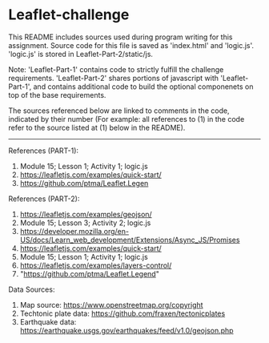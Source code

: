 # Leaflet-challenge
This README includes sources used during program writing for this assignment. Source code for this file is saved as 'index.html' and 'logic.js'. 'logic.js' is stored in Leaflet-Part-2/static/js.

Note: 'Leaflet-Part-1' contains code to strictly fulfill the challenge requirements. 'Leaflet-Part-2' shares portions of javascript with 'Leaflet-Part-1', and contains additional code to build the optional componenets on top of the base requirements.

The sources referenced below are linked to comments in the code, indicated by their number (For example: all references to (1) in the code refer to the source listed at (1) below in the README).

-------------------------------------

References (PART-1):
1) Module 15; Lesson 1; Activity 1; logic.js
2) https://leafletjs.com/examples/quick-start/
3) https://github.com/ptma/Leaflet.Legen


References (PART-2):
1) https://leafletjs.com/examples/geojson/
2) Module 15; Lesson 3; Activity 2; logic.js
3) https://developer.mozilla.org/en-US/docs/Learn_web_development/Extensions/Async_JS/Promises
4) https://leafletjs.com/examples/quick-start/
5) Module 15; Lesson 1; Activity 1; logic.js
6) https://leafletjs.com/examples/layers-control/
7) "https://github.com/ptma/Leaflet.Legend"


Data Sources:
1) Map source: https://www.openstreetmap.org/copyright
2) Techtonic plate data: https://github.com/fraxen/tectonicplates
3) Earthquake data: https://earthquake.usgs.gov/earthquakes/feed/v1.0/geojson.php